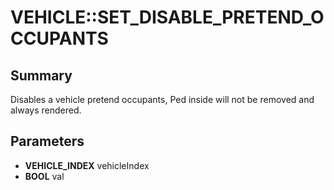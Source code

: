 # VEHICLE::SET_DISABLE_PRETEND_OCCUPANTS

## Summary
Disables a vehicle pretend occupants, Ped inside will not be removed and always rendered.

## Parameters
* **VEHICLE_INDEX** vehicleIndex
* **BOOL** val